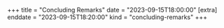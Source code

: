 +++
title = "Concluding Remarks"
date = "2023-09-15T18:00:00"
[extra]
enddate = "2023-09-15T18:20:00"
kind = "concluding-remarks"
+++
